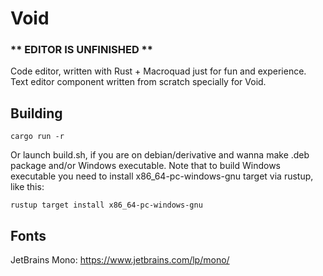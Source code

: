# Void

### ** EDITOR IS UNFINISHED **

Code editor, written with Rust + Macroquad just for fun and experience.
Text editor component written from scratch specially for Void.

## Building
```
cargo run -r
```
Or launch build.sh, if you are on debian/derivative and wanna make .deb package and/or Windows executable.
Note that to build Windows executable you need to install x86_64-pc-windows-gnu target via rustup, like this: 
```
rustup target install x86_64-pc-windows-gnu
```

## Fonts
JetBrains Mono: https://www.jetbrains.com/lp/mono/
